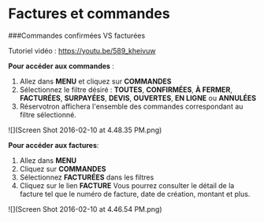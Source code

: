# Factures et commandes

###Commandes confirmées VS facturées

Tutoriel vidéo : https://youtu.be/589_kheivuw

**Pour accéder aux commandes** : 
1. Allez dans **MENU** et cliquez sur **COMMANDES**
2. Sélectionnez le filtre désiré : **TOUTES**, **CONFIRMÉES**, **À FERMER**, **FACTURÉES**, **SURPAYÉES**, **DEVIS**, **OUVERTES**, **EN LIGNE** ou **ANNULÉES**
3. Réservotron affichera l'ensemble des commandes correspondant au filtre sélectionné.

![](Screen Shot 2016-02-10 at 4.48.35 PM.png)

**Pour accéder aux factures**:
1. Allez dans **MENU**
2. Cliquez sur **COMMANDES**
3. Sélectionnez **FACTURÉES** dans les filtres
4. Cliquez sur le lien **FACTURE**
Vous pourrez consulter le détail de la facture tel que le numéro de facture, date de création, montant et plus.

![](Screen Shot 2016-02-10 at 4.46.54 PM.png)
